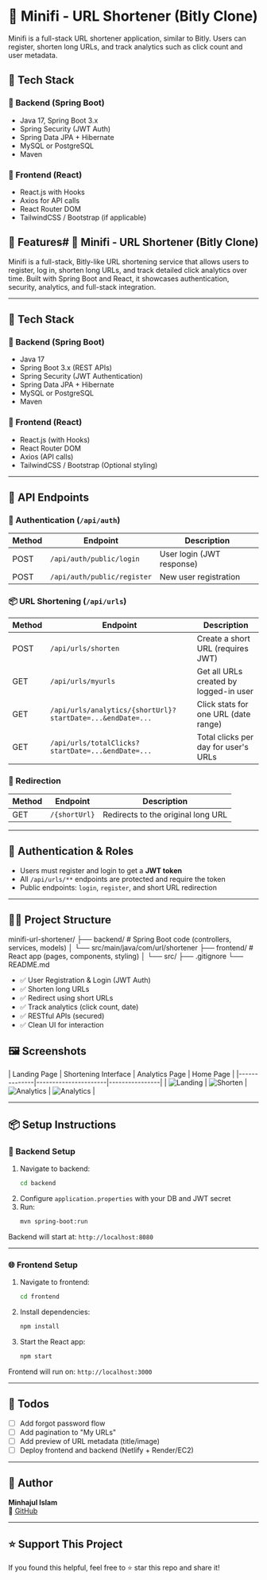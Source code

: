 # 🔗 Minifi - URL Shortener (Bitly Clone)

Minifi is a full-stack URL shortener application, similar to Bitly. Users can register, shorten long URLs, and track analytics such as click count and user metadata.

## 🚀 Tech Stack

### 🧠 Backend (Spring Boot)
- Java 17, Spring Boot 3.x
- Spring Security (JWT Auth)
- Spring Data JPA + Hibernate
- MySQL or PostgreSQL
- Maven

### 🎨 Frontend (React)
- React.js with Hooks
- Axios for API calls
- React Router DOM
- TailwindCSS / Bootstrap (if applicable)

## 🔐 Features# 🔗 Minifi - URL Shortener (Bitly Clone)

Minifi is a full-stack, Bitly-like URL shortening service that allows users to register, log in, shorten long URLs, and track detailed click analytics over time. Built with Spring Boot and React, it showcases authentication, security, analytics, and full-stack integration.

---

## 🚀 Tech Stack

### 🧠 Backend (Spring Boot)
- Java 17
- Spring Boot 3.x (REST APIs)
- Spring Security (JWT Authentication)
- Spring Data JPA + Hibernate
- MySQL or PostgreSQL
- Maven

### 🎨 Frontend (React)
- React.js (with Hooks)
- React Router DOM
- Axios (API calls)
- TailwindCSS / Bootstrap (Optional styling)

---

## 🧪 API Endpoints

### 🔐 Authentication (`/api/auth`)
| Method | Endpoint                   | Description                  |
|--------|----------------------------|------------------------------|
| POST   | `/api/auth/public/login`   | User login (JWT response)    |
| POST   | `/api/auth/public/register`| New user registration        |

### 📦 URL Shortening (`/api/urls`)
| Method | Endpoint                       | Description                              |
|--------|--------------------------------|------------------------------------------|
| POST   | `/api/urls/shorten`            | Create a short URL (requires JWT)        |
| GET    | `/api/urls/myurls`             | Get all URLs created by logged-in user   |
| GET    | `/api/urls/analytics/{shortUrl}?startDate=...&endDate=...` | Click stats for one URL (date range) |
| GET    | `/api/urls/totalClicks?startDate=...&endDate=...` | Total clicks per day for user's URLs |

### 🚀 Redirection
| Method | Endpoint            | Description                        |
|--------|---------------------|------------------------------------|
| GET    | `/{shortUrl}`       | Redirects to the original long URL |

---

## 🔐 Authentication & Roles

- Users must register and login to get a **JWT token**
- All `/api/urls/**` endpoints are protected and require the token
- Public endpoints: `login`, `register`, and short URL redirection

---

## 🧑‍💻 Project Structure

minifi-url-shortener/
├── backend/ # Spring Boot code (controllers, services, models)
│ └── src/main/java/com/url/shortener
├── frontend/ # React app (pages, components, styling)
│ └── src/
├── .gitignore
└── README.md


- ✅ User Registration & Login (JWT Auth)
- ✅ Shorten long URLs
- ✅ Redirect using short URLs
- ✅ Track analytics (click count, date)
- ✅ RESTful APIs (secured)
- ✅ Clean UI for interaction


## 🖼️ Screenshots

| Landing Page | Shortening Interface | Analytics Page | Home Page |
|--------------|----------------------|----------------|
| ![Landing](screenshots/landing.png) | ![Shorten](screenshots/shorten.png) | ![Analytics](screenshots/analytics.png) | ![Analytics](screenshots/homepage.png) |


---

## 📦 Setup Instructions

### 🔧 Backend Setup

1. Navigate to backend:
    ```bash
    cd backend
    ```
2. Configure `application.properties` with your DB and JWT secret
3. Run:
    ```bash
    mvn spring-boot:run
    ```

Backend will start at: `http://localhost:8080`

---

### 🌐 Frontend Setup

1. Navigate to frontend:
    ```bash
    cd frontend
    ```
2. Install dependencies:
    ```bash
    npm install
    ```
3. Start the React app:
    ```bash
    npm start
    ```

Frontend will run on: `http://localhost:3000`

---

## 📌 Todos

- [ ] Add forgot password flow
- [ ] Add pagination to "My URLs"
- [ ] Add preview of URL metadata (title/image)
- [ ] Deploy frontend and backend (Netlify + Render/EC2)

---

## 👤 Author

**Minhajul Islam**  
📎 [GitHub](https://github.com/Minhaj4n)

---

## ⭐ Support This Project

If you found this helpful, feel free to ⭐ star this repo and share it!

